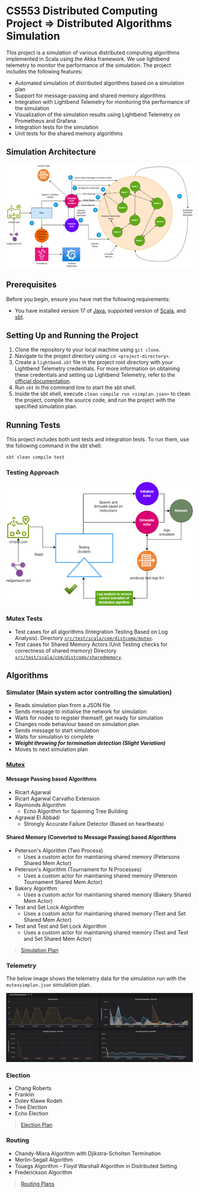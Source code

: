 # CS553 Distributed Computing Project => Distributed Algorithms Simulation

This project is a simulation of various distributed computing algorithms implemented in Scala using the Akka framework. We use lightbend telemetry to monitor the performance of the simulation. The project includes the following features:
- Automated simulation of distributed algorithms based on a simulation plan
- Support for message-passing and shared memory algorithms
- Integration with Lightbend Telemetry for monitoring the performance of the simulation
- Visualization of the simulation results using Lightbend Telemetry on Prometheus and Grafana
- Integration tests for the simulation
- Unit tests for the shared memory algorithms

## Simulation Architecture

![Simulation Architecture](docs/assets/553sysarch.png)

## Prerequisites

Before you begin, ensure you have met the following requirements:
- You have installed version 17 of [Java](https://www.oracle.com/java/technologies/javase-jdk17-downloads.html), supported version of  [Scala](https://www.scala-lang.org/download/), and [sbt](https://www.scala-sbt.org/download.html).


## Setting Up and Running the Project

1. Clone the repository to your local machine using `git clone`.
2. Navigate to the project directory using `cd <project-directory>`.
3. Create a `lightbend.sbt` file in the project root directory with your Lightbend Telemetry credentials. For more information on obtaining these credentials and setting up Lightbend Telemetry, refer to the [official documentation](https://developer.lightbend.com/docs/telemetry/current/setup/cinnamon-agent-sbt.html).
4. Run `sbt` in the command line to start the sbt shell.
5. Inside the sbt shell, execute `clean compile run <simplan.json>` to clean the project, compile the source code, and run the project with the specified simulation plan.

## Running Tests

This project includes both unit tests and integration tests. To run them, use the following command in the sbt shell:

```bash
sbt clean compile test
```

### Testing Approach

![Testing Architecture](docs/assets/553testarch.png)

### Mutex Tests

- Test cases for all algorithms (Integration Testing Based on Log Analysis). Directory [`src/test/scala/com/distcomp/mutex`](src/test/scala/com/distcomp/mutex).
- Test cases for Shared Memory Actors (Unit Testing checks for correctness of shared memory) Directory [`src/test/scala/com/distcomp/sharedmemory`](src/test/scala/com/distcomp/sharedmemory).

## Algorithms

### Simulator (Main system actor controlling the simulation)

- Reads simulation plan from a JSON file
- Sends message to initialise the network for simulation
- Waits for nodes to register themself, get ready for simulation
- Changes node behaviour based on simulation plan
- Sends message to start simulation
- Waits for simulation to complete
- ***Weight throwing for termination detection (Slight Variation)***
- Moves to next simulation plan

### [Mutex](./docs/MutexAlgorithms.md)

#### Message Passing based Algorithms

- Ricart Agarwal
- Ricart Agarwal Carvalho Extension
- Raymonds Algorithm
  - Echo Algorithm for Spanning Tree Building 
- Agrawal El Abbadi
  - Strongly Accurate Failure Detector (Based on heartbeats)  

#### Shared Memory (Converted to Message Passing) based Algorithms

- Peterson's Algorithm (Two Process)
  - Uses a custom actor for maintianing shared memory (Petersons Shared Mem Actor)
- Peterson's Algorithm (Tournament for N Processes)
  - Uses a custom actor for maintianing shared memory (Peterson Tournament Shared Mem Actor)
- Bakery Algorithm
  - Uses a custom actor for maintianing shared memory (Bakery Shared Mem Actor)
- Test and Set Lock Algorithm
  - Uses a custom actor for maintianing shared memory (Test and Set Shared Mem Actor)
- Test and Test and Set Lock Algorithm
  - Uses a custom actor for maintianing shared memory (Test and Test and Set Shared Mem Actor)  

> [Simulation Plan](./mutexsimplan.json)


### Telemetry 

The below image shows the telemetry data for the simulation run with the `mutexsimplan.json` simulation plan.

![Mutex Telemetry](docs/assets/mutexsimplanrun.png)

### Election
- Chang Roberts 
- Franklin 
- Dolev Klawe Rodeh
- Tree Election
- Echo Election

> [Election Plan](./electionSimPlan.json)


### Routing
- Chandy-Misra Algorithm with Djikstra-Scholten Termination
- Merlin-Segall Algorithm 
- Touegs Algorithm - Floyd Warshall Algorithm in Distributed Setting
- Frederickson Algorithm

> [Routing Plans](./routingsimplan.json)

